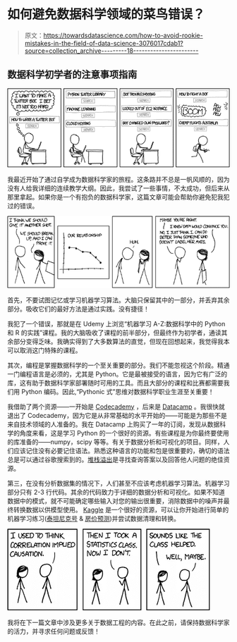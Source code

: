 # 如何避免数据科学领域的菜鸟错误？

> 原文：<https://towardsdatascience.com/how-to-avoid-rookie-mistakes-in-the-field-of-data-science-3076017cdab1?source=collection_archive---------18----------------------->

## 数据科学初学者的注意事项指南

![](img/a7a7742348b366a5b871f33bf3eb5d34.png)

我最近开始了通过自学成为数据科学家的旅程。这条路并不总是一帆风顺的，因为没有人给我详细的连续教学大纲。因此，我尝试了一些事情，不太成功，但后来从那里拿起。如果你是一个有抱负的数据科学家，这篇文章可能会帮助你避免犯我犯过的错误。

![](img/cff817a93a51674ac335bc5dd71d36ed.png)

首先，不要试图记忆或学习机器学习算法。大脑只保留其中的一部分，并丢弃其余部分。吸收它们的最好方法是通过实践。没有捷径！

我犯了一个错误，那就是在 Udemy 上浏览“机器学习 A-Z:数据科学中的 Python 和 R 的实践”课程。我的大脑吸收了课程的前半部分，但最终作为初学者，通读其余部分变得乏味。我确实得到了大多数算法的直觉，但现在回想起来，我觉得我本可以取消这门特殊的课程。

其次，编程是掌握数据科学的一个至关重要的部分。我们不能忽视这个阶段。精通一门编程语言是必须的，尤其是 Python。它是最被接受的语言，因为它有广泛的库，这有助于数据科学家部署随时可用的工具。而且大部分的课程和比赛都需要我们用 Python 编码。因此,“Pythonic 式”思维对数据科学职业生涯至关重要！

我借助了两个资源——一开始是 [Codecademy](https://www.codecademy.com/) ，后来是 [Datacamp](https://www.datacamp.com/) 。我很快就退出了 Codecademy，因为它是从非常基础的水平开始的——可能是为那些不是来自技术领域的人准备的。我在 Datacamp 上购买了一年的订阅，发现从数据科学的角度来看，这是学习 Python 的一个很好的资源。有些课程是为你最终要使用的库准备的——numpy，scipy 等等。有关于数据分析和可视化的项目。同样，人们应该记住没有必要记住语法。熟悉这种语言的功能和包是很重要的，确切的语法总是可以通过谷歌搜索到的。[堆栈溢出](https://stackoverflow.com/)是寻找查询答案以及回答他人问题的绝佳资源。

第三，在没有分析数据集的情况下，人们甚至不应该考虑机器学习算法。机器学习部分只有 2-3 行代码。其余的代码致力于详细的数据分析和可视化。如果不知道数据中的模式，就不可能确定哪些输入对您的输出很重要，消除数据中的噪声并最终转换数据以供模型使用。 [Kaggle](https://www.kaggle.com/) 是一个很好的资源，可以让你开始进行简单的机器学习练习([泰坦尼克号](https://www.kaggle.com/c/titanic) & [房价预测](https://www.kaggle.com/c/house-prices-advanced-regression-techniques))并尝试数据清理和转换。

![](img/b23cf16ab1bfc2fa1bcfecb8040dde18.png)

我将在下一篇文章中涉及更多关于数据工程的内容。在此之前，请保持数据科学家的活力，并寻求任何问题或反馈！